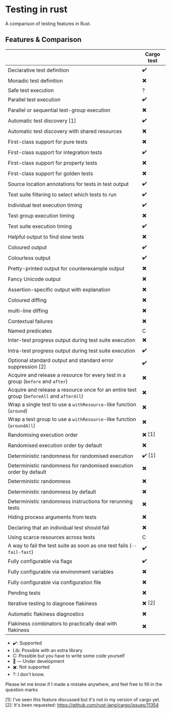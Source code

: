 # Testing in rust

A comparison of testing features in Rust.

## Features & Comparison

|                                                                                           | Cargo test |
|-------------------------------------------------------------------------------------------|---|
| Declarative test definition                                                               | ✔️ |
| Monadic test definition                                                                   | ✖️ |
| Safe test execution                                                                       | ? |
| Parallel test execution                                                                   | ✔️ |
| Parallel or sequential test-group execution                                               | ✖️ |
| Automatic test discovery [1]                                                              | ✔️ |
| Automatic test discovery with shared resources                                            | ✖️ |
| First-class support for pure tests                                                        | ✖️ |
| First-class support for integration tests                                                 | ✔️ |
| First-class support for property tests                                                    | ✖️ |
| First-class support for golden tests                                                      | ✖️ |
| Source location annotations for tests in test output                                      | ✔️ |
| Test suite filtering to select which tests to run                                         | ✔️ |
| Individual test execution timing                                                          | ✔️ |
| Test group execution timing                                                               | ✖️ |
| Test suite execution timing                                                               | ✔️ |
| Helpful output to find slow tests                                                         | ✖️ |
| Coloured output                                                                           | ✔️ |
| Colourless output                                                                         | ✔️ |
| Pretty-printed output  for counterexample output                                          | ✖️ |
| Fancy Unicode output                                                                      | ✖️ |
| Assertion-specific output with explanation                                                | ✖️ |
| Coloured diffing                                                                          | ✖️ |
| multi-line diffing                                                                        | ✖️ |
| Contextual failures                                                                       | ✖️ |
| Named predicates                                                                          | C |
| Inter-test progress output during test suite execution                                    | ✖️ |
| Intra-test progress output during test suite execution                                    | ✔️ |
| Optional standard output and standard error suppression [2]                               | ✔️ |
| Acquire and release a resource for every test in a group (`before` and `after`)           | ✖️ |
| Acquire and release a resource once for an entire test group (`beforeAll` and `afterAll`) | ✖️ |
| Wrap a single test to use a `withResource`-like function (`around`)                       | ✖️ |
| Wrap a test group to use a `withResource`-like function (`aroundAll`)                     | ✖️ |
| Randomising execution order                                                               | ✖️ [1]|
| Randomised execution order by default                                                     | ✖️ |
| Deterministic randomness for randomised execution                                         | ✔️ [1] |
| Deterministic randomness for randomised execution order by default                        | ✖️ |
| Deterministic randomness                                                                  | ✖️ |
| Deterministic randomness by default                                                       | ✖️ |
| Deterministic randomness instructions for rerunning tests                                 | ✖️ |
| Hiding process arguments from tests                                                       | ✖️ |
| Declaring that an individual test should fail                                             | ✖️ |
| Using scarce resources across tests                                                       | C |
| A way to fail the test suite as soon as one test fails (`--fail-fast`)                    | ✔️ |
| Fully configurable via flags                                                              | ✔️ |
| Fully configurable via environment variables                                              | ✖️ |
| Fully configurable via configuration file                                                 | ✖️ |
| Pending tests                                                                             | ✖️ |
| Iterative testing to diagnose flakiness                                                   | ✖️ [2] |
| Automatic flakiness diagnostics                                                           | ✖️ |
| Flakiness combinators to practically deal with flakiness                                  | ✖️ |

* ✔️: Supported 
* Lib: Possible with an extra library
* C: Possible but you have to write some code yourself
* 🚧 — Under development
* ✖️: Not supported
* ?: I don't know.

Please let me know if I made a mistake anywhere, and feel free to fill in the question marks

[1]: I've seen this feature discussed but it's not in my version of cargo yet.
[2]: It's been requested: https://github.com/rust-lang/cargo/issues/11354
